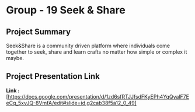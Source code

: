 # Group - 19 Seek & Share


## Project Summary

Seek&Share is a community driven platform where individuals come together to seek, share and learn crafts no matter how simple or complex it maybe.


## Project Presentation Link

**Link :** [https://docs.google.com/presentation/d/1zd6sfRTJJfsdFKyEPh4YqQyalF7EeCq_5xvJQ-8VmfA/edit#slide=id.g2cab38f5a12_0_49] 
